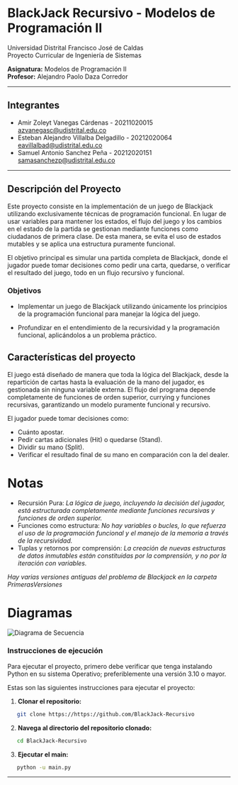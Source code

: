 # BlackJack Recursivo - Modelos de Programación II

Universidad Distrital Francisco José de Caldas  
Proyecto Curricular de Ingeniería de Sistemas

**Asignatura:** Modelos de Programación II  
**Profesor:** Alejandro Paolo Daza Corredor

---

## Integrantes

- Amir Zoleyt Vanegas Cárdenas - 20211020015 <br> azvanegasc@udistrital.edu.co
- Esteban Alejandro Villalba Delgadillo - 20212020064 <br> eavillalbad@udistrital.edu.co
- Samuel Antonio Sanchez Peña - 20212020151 <br> samasanchezp@udistrital.edu.co

---

## Descripción del Proyecto

Este proyecto consiste en la implementación de un juego de Blackjack utilizando exclusivamente técnicas de programación funcional. En lugar de usar variables para mantener los estados, el flujo del juego y los cambios en el estado de la partida se gestionan mediante funciones como ciudadanos de primera clase. De esta manera, se evita el uso de estados mutables y se aplica una estructura puramente funcional.

El objetivo principal es simular una partida completa de Blackjack, donde el jugador puede tomar decisiones como pedir una carta, quedarse, o verificar el resultado del juego, todo en un flujo recursivo y funcional.

### Objetivos

- Implementar un juego de Blackjack utilizando únicamente los principios de la programación funcional para manejar la lógica del juego.

- Profundizar en el entendimiento de la recursividad y la programación funcional, aplicándolos a un problema práctico.

## Características del proyecto

El juego está diseñado de manera que toda la lógica del Blackjack, desde la repartición de cartas hasta la evaluación de la mano del jugador, es gestionada sin ninguna variable externa. El flujo del programa depende completamente de funciones de orden superior, currying y funciones recursivas, garantizando un modelo puramente funcional y recursivo.

El jugador puede tomar decisiones como:

- Cuánto apostar.
- Pedir cartas adicionales (Hit) o quedarse (Stand).
- Dividir su mano (Split).
- Verificar el resultado final de su mano en comparación con la del dealer.

# Notas
- Recursión Pura: *La lógica de juego, incluyendo la decisión del jugador, está estructurada completamente mediante funciones recursivas y funciones de orden superior.*
- Funciones como estructura: *No hay variables o bucles, lo que refuerza el uso de la programación funcional y el manejo de la memoria a través de la recursividad.*
- Tuplas y retornos por comprensión: *La creación de nuevas estructuras de datos inmutables están constituidas por la comprensión, y no por la iteración con variables.*

*Hay varias versiones antiguas del problema de Blackjack en la carpeta PrimerasVersiones*

# Diagramas

![Diagrama de Secuencia](https://github.com/samuelxe2/BlackJack-Recursivo/blob/master/diagramas/diagrama%20secuencia%2021.png)
### Instrucciones de ejecución

Para ejecutar el proyecto, primero debe verificar que tenga instalando Python en su sistema Operativo; preferiblemente una versión 3.10 o mayor.

Estas son las siguientes instrucciones para ejecutar el proyecto:

1. **Clonar el repositorio:**
```bash
   git clone https://https://github.com/BlackJack-Recursivo
```

2. **Navega al directorio del repositorio clonado:**
```bash
   cd BlackJack-Recursivo
```

3. **Ejecutar el main:**
```bash
   python -u main.py
```

---